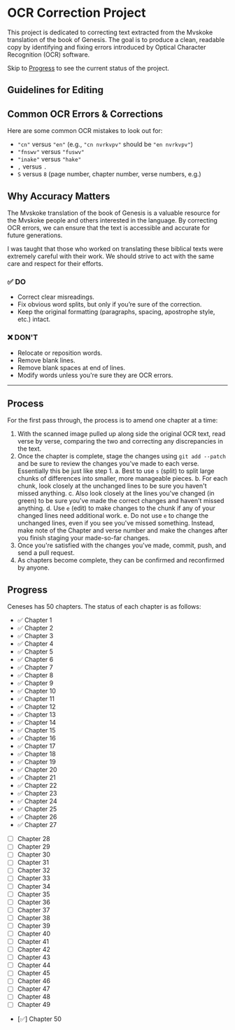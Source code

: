 # OCR Correction Project

This project is dedicated to correcting text extracted from the Mvskoke translation of the book of Genesis. The goal is to produce a clean, readable copy by identifying and fixing errors introduced by Optical Character Recognition (OCR) software.

Skip to [Progress](#progress) to see the current status of the project.

## Guidelines for Editing

## Common OCR Errors & Corrections

Here are some common OCR mistakes to look out for:

- `"cn"` versus `"en"` (e.g., `"cn nvrkvpv"` should be `"en nvrkvpv"`)
- `"fnswv"` versus `"fuswv"`
- `"inake"` versus `"hake"`
- `,` versus `.`
- `S` versus `8` (page number, chapter number, verse numbers, e.g.)

## Why Accuracy Matters

The Mvskoke translation of the book of Genesis is a valuable resource for the Mvskoke people and others interested in the language. By correcting OCR errors, we can ensure that the text is accessible and accurate for future generations.

I was taught that those who worked on translating these biblical texts were extremely careful with their work. We should strive to act with the same care and respect for their efforts.

### ✅ DO
- Correct clear misreadings.
- Fix obvious word splits, but only if you’re sure of the correction.
- Keep the original formatting (paragraphs, spacing, apostrophe style, etc.) intact.

### ❌ DON'T
- Relocate or reposition words.
- Remove blank lines.
- Remove blank spaces at end of lines.
- Modify words unless you're sure they are OCR errors.

---

## Process

For the first pass through, the process is to amend one chapter at a time:

1. With the scanned image pulled up along side the original OCR text, read
   verse by verse, comparing the two and correcting any discrepancies in the
   text.
2. Once the chapter is complete, stage the changes using `git add --patch` and
   be sure to review the changes you've made to each verse. Essentially this
   be just like step 1.
      a. Best to use `s` (split) to split large chunks of differences into
         smaller, more manageable pieces.
      b. For each chunk, look closely at the unchanged lines to be sure you
         haven't missed anything.
      c. Also look closely at the lines you've changed (in green) to be sure
         you've made the correct changes and haven't missed anything.
      d. Use `e` (edit) to make changes to the chunk if any of your changed lines
         need additional work.
      e. Do not use `e` to change the unchanged lines, even if you see you've
         missed something. Instead, make note of the Chapter and verse number
         and make the changes after you finish staging your made-so-far changes.
3. Once you're satisfied with the changes you've made, commit, push, and send
   a pull request.
4. As chapters become complete, they can be confirmed and reconfirmed by anyone.

## Progress

Ceneses has 50 chapters. The status of each chapter is as follows:

- ✅ Chapter 1
- ✅ Chapter 2
- ✅ Chapter 3
- ✅ Chapter 4
- ✅ Chapter 5
- ✅ Chapter 6
- ✅ Chapter 7
- ✅ Chapter 8
- ✅ Chapter 9
- ✅ Chapter 10
- ✅ Chapter 11
- ✅ Chapter 12
- ✅ Chapter 13
- ✅ Chapter 14
- ✅ Chapter 15
- ✅ Chapter 16
- ✅ Chapter 17
- ✅ Chapter 18
- ✅ Chapter 19
- ✅ Chapter 20
- ✅ Chapter 21
- ✅ Chapter 22
- ✅ Chapter 23
- ✅ Chapter 24
- ✅ Chapter 25
- ✅ Chapter 26
- ✅ Chapter 27
- [ ] Chapter 28
- [ ] Chapter 29
- [ ] Chapter 30
- [ ] Chapter 31
- [ ] Chapter 32
- [ ] Chapter 33
- [ ] Chapter 34
- [ ] Chapter 35
- [ ] Chapter 36
- [ ] Chapter 37
- [ ] Chapter 38
- [ ] Chapter 39
- [ ] Chapter 40
- [ ] Chapter 41
- [ ] Chapter 42
- [ ] Chapter 43
- [ ] Chapter 44
- [ ] Chapter 45
- [ ] Chapter 46
- [ ] Chapter 47
- [ ] Chapter 48
- [ ] Chapter 49
- [✅] Chapter 50
